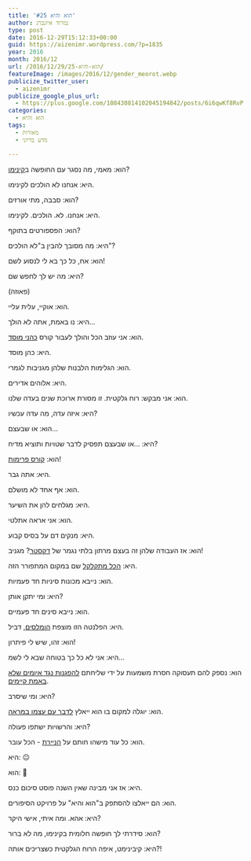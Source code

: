 ```yaml
---
title: 'הוא והיא #25'
author: נמרוד איזנברג
type: post
date: 2016-12-29T15:12:33+00:00
guid: https://aizenimr.wordpress.com/?p=1835
year: 2016
month: 2016/12
url: /2016/12/29/הוא-והיא-25/
featureImage: /images/2016/12/gender_meorot.webp
publicize_twitter_user:
  - aizenimr
publicize_google_plus_url:
  - https://plus.google.com/108430814102045194842/posts/6i6qwKf8RvP
categories:
  - הוא והיא
tags:
  - מאורות
  - מדע בדיוני

---
```

הוא: מאמי, מה נסגר עם החופשה ב[קינימו][1]?

היא: אנחנו לא הולכים לקינימו.

הוא: סבבה, מתי אורזים?

היא: אנחנו. לא. הולכים. לקינימו.

הוא: הפספורטים בתוקף?

היא: מה מסובך להבין ב"לא הולכים"?

הוא: אח, כל כך בא לי לנסוע לשם!

היא: מה יש לך לחפש שם?

(פאוזה)

הוא: אוקיי, עלית עליי.

היא: נו באמת, אתה לא הולך...

הוא: אני עוזב הכל והולך לעבור קורס [כהני מוסד][2].

היא: כהן מוסד.

הוא: הגלימות הלבנות שלהן מגניבות לגמרי.

היא: אלוהים אדירים.

הוא: אני מבקש: רוח גלקטית. זו מסורת ארוכת שנים בעדה שלנו.

היא: איזה עדה, מה עדה עכשיו?

הוא: או שבעצם...

היא: ...או שבעצם תפסיק לדבר שטויות ותוציא מדיח?

הוא: [קורס פרימות][3]!

היא: אתה גבר.

הוא: אף אחד לא מושלם.

היא: מגלחים להן את השיער.

הוא: אני אראה אתלטי.

היא: מנקים דם על בסיס קבוע.

הוא: אז העבודה שלהן זה בעצם מרתון בלתי נגמר של [דקסטר][4]? מגניב!

היא: [הכל מתקלקל][5] שם במקום המתפורר הזה.

הוא: נייבא מכונות סיניות חד פעמיות.

היא: ומי יתקן אותן?

הוא: נייבא סינים חד פעמיים.

היא: הפלנטה הזו מוצפת [הומלסים][6], דביל.

הוא: זהו, שיש לי פיתרון!

היא: אני לא כל כך בטוחה שבא לי לשמ...

הוא: נספק להם תעסוקה חסרת משמעות על ידי שליחתם [להפגנות נגד איומים שלא באמת קיימים][7].

היא: ומי שיסרב?

הוא: יוגלה למקום בו הוא ייאלץ [לדבר עם עצמו במראה][8].

היא: והרשויות ישתפו פעולה?

הוא: כל עוד מישהו חותם על [הניירת][9] - הכל עובר.

היא: 😐

הוא: 🙂

היא: אז אני מבינה שאין השנה פוסט סיכום כנס.

הוא: הם ייאלצו להסתפק ב"הוא והיא" על פרויקט הסיפורים.

היא: אהא. ומה איתי, אישי היקר?

הוא: סידרתי לך חופשה חלומית בקינימו, מה לא ברור?

היא: קיבינימט, איפה הרוח הגלקטית כשצריכים אותה?!

 [1]: http://meorot.sf-f.org.il/2016/%D7%A4%D7%A8%D7%95%D7%99%D7%A7%D7%98-%D7%94%D7%A1%D7%99%D7%A4%D7%95%D7%A8%D7%99%D7%9D/
 [2]: http://meorot.sf-f.org.il/2016/stories_project/%d7%a7%d7%94%d7%99%d7%9c%d7%94-%d7%90%d7%94%d7%95%d7%93-%d7%9e%d7%99%d7%9e%d7%95%d7%9f/
 [3]: http://meorot.sf-f.org.il/2016/stories_project/%D7%99%D7%91%D7%95%D7%A8%D7%9B%D7%95-%D7%A7%D7%A9%D7%A8%D7%99%D7%94-%D7%A7%D7%A8%D7%9F-%D7%9C%D7%A0%D7%93%D7%A1%D7%9E%D7%9F/
 [4]: https://en.wikipedia.org/wiki/Dexter_(TV_series)
 [5]: http://meorot.sf-f.org.il/2016/stories_project/%d7%a2%d7%91%d7%95%d7%93%d7%94-%d7%a0%d7%93%d7%a8%d7%a9%d7%aa-%d7%a2%d7%93%d7%95-%d7%a1%d7%95%d7%a7%d7%95%d7%9c%d7%95%d7%91%d7%a1%d7%a7%d7%99/
 [6]: http://meorot.sf-f.org.il/2016/stories_project/%d7%94%d7%a7%d7%99%d7%a1%d7%a8-%d7%94%d7%93%d7%a1-%d7%9e%d7%a9%d7%92%d7%91/
 [7]: http://meorot.sf-f.org.il/2016/stories_project/%d7%9c%d7%94%d7%a6%d7%99%d7%9c-%d7%90%d7%aa-%d7%94%d7%a2%d7%9d-%d7%99%d7%a2%d7%9c-%d7%a4%d7%95%d7%a8%d7%9e%d7%9f/
 [8]: http://meorot.sf-f.org.il/2016/stories_project/%d7%a2%d6%b7%d7%93-%d7%94%d7%99%d7%9c%d7%94-%d7%91%d7%a0%d7%99%d7%95%d7%91%d7%99%d7%a5-%d7%94%d7%95%d7%a4%d7%9e%d7%9f/
 [9]: http://meorot.sf-f.org.il/2016/stories_project/%d7%9e%d7%9c%d7%9b%d7%95%d7%93-22%d7%90-%d7%a0%d7%9e%d7%a8%d7%95%d7%93-%d7%90%d7%99%d7%96%d7%a0%d7%91%d7%a8%d7%92/